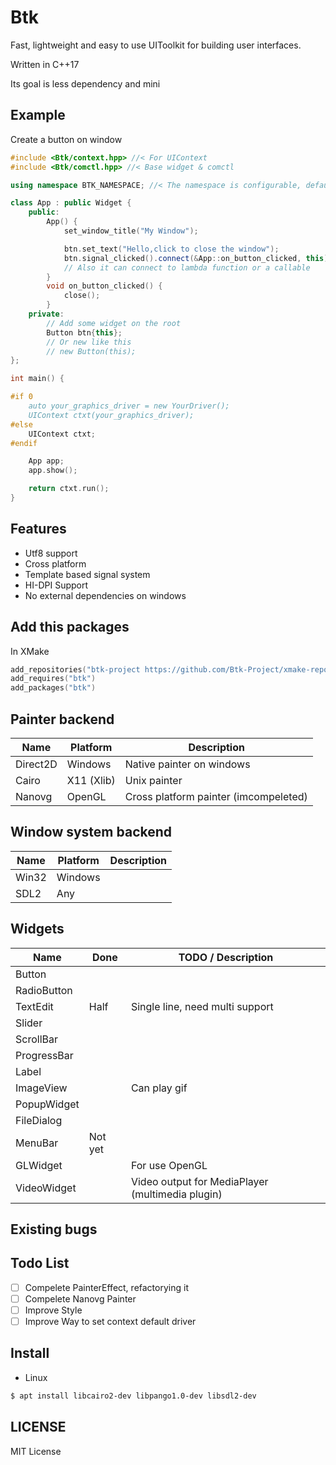 # Btk

Fast, lightweight and easy to use UIToolkit for building user interfaces. 

Written in C++17

Its goal is less dependency and mini

## Example

Create a button on window

```cpp
#include <Btk/context.hpp> //< For UIContext
#include <Btk/comctl.hpp> //< Base widget & comctl

using namespace BTK_NAMESPACE; //< The namespace is configurable, default in Btk

class App : public Widget {
    public:
        App() {
            set_window_title("My Window");

            btn.set_text("Hello,click to close the window");
            btn.signal_clicked().connect(&App::on_button_clicked, this);
            // Also it can connect to lambda function or a callable
        }
        void on_button_clicked() {
            close();
        }
    private:
        // Add some widget on the root
        Button btn{this};
        // Or new like this
        // new Button(this);
};

int main() {

#if 0
    auto your_graphics_driver = new YourDriver();
    UIContext ctxt(your_graphics_driver);
#else
    UIContext ctxt;
#endif

    App app;
    app.show();

    return ctxt.run();
}


```

## Features

- Utf8 support
- Cross platform
- Template based signal system
- HI-DPI Support
- No external dependencies on windows

## Add this packages

In XMake  

``` lua
add_repositories("btk-project https://github.com/Btk-Project/xmake-repo")
add_requires("btk")
add_packages("btk")
```

## Painter backend

| Name     | Platform        | Description                             |
| ---      | ---             | ---                                     |
| Direct2D |  Windows        | Native painter on windows               |
| Cairo    |  X11 (Xlib)     | Unix painter                            |
| Nanovg   |  OpenGL         | Cross platform painter (imcompeleted)   |

## Window system backend

| Name     | Platform        | Description              |
| ---      | ---             | ---                      |
| Win32    | Windows         |                          |
| SDL2     | Any             |                          |

## Widgets

| Name          | Done            | TODO / Description       |
| ---           | ---             | ---                      |
| Button        |                 |                          |
| RadioButton   |                 |                          |
| TextEdit      | Half            | Single line, need multi support |
| Slider        |                 |                          |
| ScrollBar     |                 |                          |
| ProgressBar   |                 |                          |
| Label         |                 |                          |
| ImageView     |                 | Can play gif             |
| PopupWidget   |                 |                          |
| FileDialog    |                 |                          |
| MenuBar       | Not yet         |                          |
| GLWidget      |                 | For use OpenGL           |
| VideoWidget   |                 | Video output for MediaPlayer (multimedia plugin) |

## Existing bugs

## Todo List

- [ ] Compelete PainterEffect, refactorying it
- [ ] Compelete Nanovg Painter
- [ ] Improve Style
- [ ] Improve Way to set context default driver

## Install

- Linux

```sh
$ apt install libcairo2-dev libpango1.0-dev libsdl2-dev
```

## LICENSE  

MIT License
